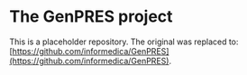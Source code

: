 # The GenPRES project

This is a placeholder repository. The original was replaced to: [https://github.com/informedica/GenPRES](https://github.com/informedica/GenPRES).
